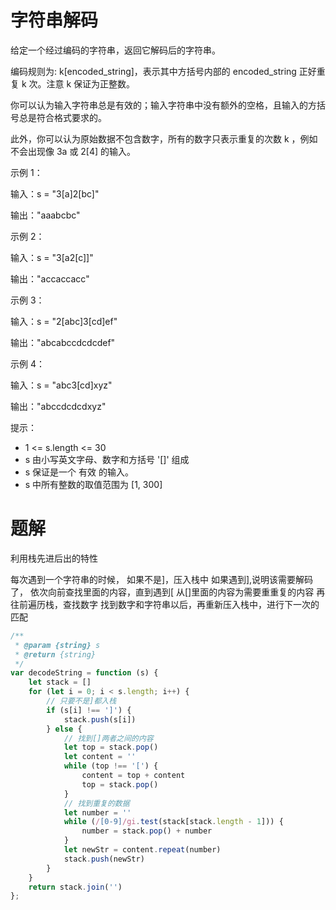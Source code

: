 # 字符串解码

给定一个经过编码的字符串，返回它解码后的字符串。

编码规则为: k[encoded_string]，表示其中方括号内部的 encoded_string 正好重复 k 次。注意 k 保证为正整数。

你可以认为输入字符串总是有效的；输入字符串中没有额外的空格，且输入的方括号总是符合格式要求的。

此外，你可以认为原始数据不包含数字，所有的数字只表示重复的次数 k ，例如不会出现像 3a 或 2[4] 的输入。

 

示例 1：

输入：s = "3[a]2[bc]"

输出："aaabcbc"

示例 2：

输入：s = "3[a2[c]]"

输出："accaccacc"

示例 3：

输入：s = "2[abc]3[cd]ef"

输出："abcabccdcdcdef"

示例 4：

输入：s = "abc3[cd]xyz"

输出："abccdcdcdxyz"
 

提示：

* 1 <= s.length <= 30
* s 由小写英文字母、数字和方括号 '[]' 组成
* s 保证是一个 有效 的输入。
* s 中所有整数的取值范围为 [1, 300] 


# 题解

利用栈先进后出的特性

每次遇到一个字符串的时候，
如果不是]，压入栈中
如果遇到],说明该需要解码了，
依次向前查找里面的内容，直到遇到[
从[]里面的内容为需要重重复的内容
再往前遍历栈，查找数字
找到数字和字符串以后，再重新压入栈中，进行下一次的匹配

```js
/**
 * @param {string} s
 * @return {string}
 */
var decodeString = function (s) {
    let stack = []
    for (let i = 0; i < s.length; i++) {
        // 只要不是]都入栈
        if (s[i] !== ']') {
            stack.push(s[i])
        } else {
            // 找到[]两者之间的内容
            let top = stack.pop()
            let content = ''
            while (top !== '[') {
                content = top + content
                top = stack.pop()
            }
            // 找到重复的数据
            let number = '' 
            while (/[0-9]/gi.test(stack[stack.length - 1])) {
                number = stack.pop() + number
            }
            let newStr = content.repeat(number)
            stack.push(newStr)
        }
    }
    return stack.join('')
};
```
